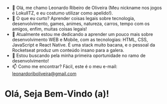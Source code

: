 - 👋 Olá, me chamo Leonardo Ribeiro de Oliveira (Meu nickname nos jogos é LokullTZ, e eu costumo utilizar como apelido!).
- 👀 O que eu curto? Aprender coisas legais sobre tecnologia, desenvolvimento, games, animes, natureza, carros, tempo com os amigos, enfim, muitas coisas legais!
- 🌱 Atualmente estou me dedicando a aprender um pouco mais sobre desenvolvimento WEB e Mobile, com as tecnologias: HTML, CSS, JavaScript e React Native. É uma stack muito bacana, e o pessoal da Rocketseat produz um conteúdo insano para a galera.
- 💞️ Estou buscando pela minha primeira oportunidade no ramo de desenvolvimento!
- 📫 Como me encontrar? Fácil, este é o meu e-mail: leonardoriboliveira@gmail.com

<!---
LokullTZ/LokullTZ is a ✨ special ✨ repository because its `README.md` (this file) appears on your GitHub profile.
You can click the Preview link to take a look at your changes.
--->


<h1> Olá, Seja Bem-Vindo (a)! </h1>

